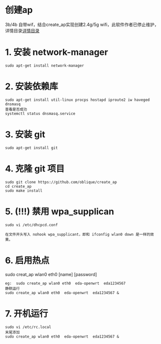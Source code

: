 创建ap
=======
3b/4b 自带wif，结合create_ap实现创建2.4g/5g wifi，此软件作者已停止维护，详情目录[详情目录](https://github.com/erxiaowang417/ql/tree/main/bilibili) 

# 1. 安装 network-manager

    sudo apt-get install network-manager
  
# 2. 安装依赖库

    sudo apt-get install util-linux procps hostapd iproute2 iw haveged dnsmasq
    查看是否成功
    systemctl status dnsmasq.service 
  
# 3. 安装 git

    sudo apt-get install git

# 4. 克隆 git 项目

    sudo git clone https://github.com/oblique/create_ap
    cd create_ap
    sudo make install

# 5. (!!!) 禁用 wpa_supplican 

    sudo vi /etc/dhcpcd.conf

    在文件开头写入 nohook wpa_supplicant，即和 ifconfig wlan0 down 是一样的效果。

# 6. 启用热点
sudo creat_ap wlan0 eth0  [name]  [password]

    eg:  sudo create_ap wlan0 eth0  eda-openwrt  eda1234567
    静默运行
    sudo create_ap wlan0 eth0  eda-openwrt  eda1234567 &

# 7. 开机运行 

    sudo vi /etc/rc.local
    末尾添加
    sudo create_ap wlan0 eth0  eda-openwrt  eda1234567 &
